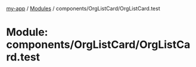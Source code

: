[my-app](../README.md) / [Modules](../modules.md) / components/OrgListCard/OrgListCard.test

# Module: components/OrgListCard/OrgListCard.test
